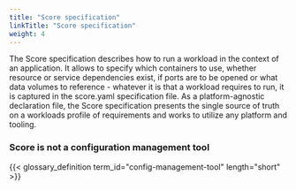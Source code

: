 ```yaml
---
title: "Score specification"
linkTitle: "Score specification"
weight: 4
---
```


The Score specification describes how to run a workload in the context of an application. It allows to specify which containers to use, whether resource or service dependencies exist, if ports are to be opened or what data volumes to reference - whatever it is that a workload requires to run, it is captured in the score.yaml specification file. As a platform-agnostic declaration file, the Score specification presents the single source of truth on a workloads profile of requirements and works to utilize any platform and tooling.

### Score is not a configuration management tool

{{< glossary_definition term_id="config-management-tool" length="short" >}}
